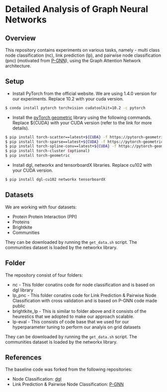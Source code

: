 # Detailed Analysis of Graph Neural Networks

## Overview

This repository contains experiments on various tasks, namely - multi class node classification (nc), link prediction (lp), and pairwise node classification (pnc) (motivated from [P-GNN](https://arxiv.org/abs/1906.04817)), using the Graph Attention Network architecture.

## Setup

- Install PyTorch from the official website. We are using 1.4.0 version for our experiments. Replace 10.2 with your cuda version.
```bash
$ conda install pytorch torchvision cudatoolkit=10.2 -c pytorch
```

- Install the [pyTorch geometric](https://github.com/rusty1s/pytorch_geometric) library using the following commands. Replace ${CUDA} with your CUDA version (refer to the link for more details).
```bash
$ pip install torch-scatter==latest+${CUDA} -f https://pytorch-geometric.com/whl/torch-1.4.0.html
$ pip install torch-sparse==latest+${CUDA} -f https://pytorch-geometric.com/whl/torch-1.4.0.html
$ pip install torch-spline-conv==latest+${CUDA} -f https://pytorch-geometric.com/whl/torch-1.4.0.html
$ pip install torch-cluster (optional)
$ pip install torch-geometric
```

- Install dgl, networkx and tensorboardX libraries. Replace cu102 with your CUDA version.
```bash
$ pip install dgl-cu102 networkx tensorboardX
```

## Datasets

We are working with four datasets:

- Protein Protein Interaction (PPI)
- Proteins
- Brightkite
- Communities

They can be downloaded by running the `get_data.sh` script. The communities dataset is loaded by the networkx library.

## Folder

The repository consist of four folders:

- nc - This folder conatins code for node classification and is based on dgl library
- lp_pnc - This folder conatins code for Link Prediction & Pairwise Node Classification with cross validation and is based on P-GNN code made public
- brightkite_lp - This is similar to folder above and it consists of the heurestics that we adopted to make our approach scalable.
- lp-eval - This consists of code base that we used for our hyperparameter tuning to perform our analyis on grid datasets

They can be downloaded by running the `get_data.sh` script. The communities dataset is loaded by the networkx library.

## References

The baseline code was forked from the following repositories:

- Node Classification: [dgl](https://github.com/dmlc/dgl)
- Link Prediction & Pairwise Node Classification: [P-GNN](https://github.com/JiaxuanYou/P-GNN)